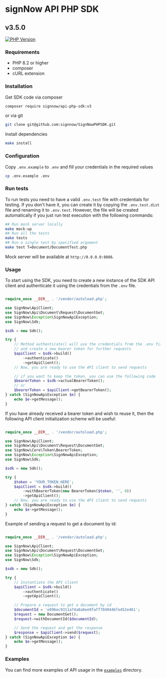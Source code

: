 # signNow API PHP SDK
## v3.5.0

[![PHP Version](https://img.shields.io/badge/supported->=8.2-blue?logo=php)](https://php.net/)

### Requirements
- PHP 8.2 or higher
- composer
- cURL extension

### Installation
Get SDK code via composer
```bash
composer require signnow/api-php-sdk:v3
```
or via git
```bash
git clone git@github.com:signnow/SignNowPHPSDK.git
```
Install dependencies
```bash
make install
```

### Configuration
Copy `.env.example` to `.env` and fill your credentials in the required values
```bash
cp .env.example .env
```

### Run tests
To run tests you need to have a valid `.env.test` file with credentials for testing.
If you don't have it, you can create it by copying the `.env.test.dist` file and renaming it to `.env.test`.
However, the file will be created automatically if you just run test execution with the following commands:
```bash
## Run mock server locally
make mock-up
## Run all the tests
make tests
## Run a single test by specified argument
make test T=Document/DocumentTest.php
```
Mock server will be available at `http://0.0.0.0:8086`.

### Usage
To start using the SDK, you need to create a new instance of the SDK API client and authenticate it using the credentials from the `.env` file.
```php

require_once __DIR__ . '/vendor/autoload.php';

use SignNow\ApiClient;
use SignNow\Api\Document\Request\DocumentGet;
use SignNow\Exception\SignNowApiException;
use SignNow\Sdk;

$sdk = new Sdk();

try {
    // Method authenticate() will use the credentials from the .env file
    // and create a new bearer token for further requests
    $apiClient = $sdk->build()
        ->authenticate()
        ->getApiClient();
    // Now, you are ready to use the API client to send requests

    // if you want to keep the token, you can use the following code
    $bearerToken = $sdk->actualBearerToken();
    // or
    $bearerToken = $apiClient->getBearerToken();
} catch (SignNowApiException $e) {
    echo $e->getMessage();
}
```
If you have already received a bearer token and wish to reuse it, then the following API client initialization scheme will be useful:
```php

require_once __DIR__ . '/vendor/autoload.php';

use SignNow\ApiClient;
use SignNow\Api\Document\Request\DocumentGet;
use SignNow\Core\Token\BearerToken;
use SignNow\Exception\SignNowApiException;
use SignNow\Sdk;

$sdk = new Sdk();

try {
    $token = 'YOUR_TOKEN_HERE';
    $apiClient = $sdk->build()
        ->withBearerToken(new BearerToken($token, '', 0))
        ->getApiClient();
    // Now, you are ready to use the API client to send requests
} catch (SignNowApiException $e) {
    echo $e->getMessage();
}
```
Example of sending a request to get a document by id:
```php

require_once __DIR__ . '/vendor/autoload.php';

use SignNow\ApiClient;
use SignNow\Api\Document\Request\DocumentGet;
use SignNow\Exception\SignNowApiException;
use SignNow\Sdk;

$sdk = new Sdk();

try {
    // Instantiate the API client
    $apiClient = $sdk->build()
        ->authenticate()
        ->getApiClient();

    // Prepare a request to get a document by id
    $documentId = 'e896ec9311a74a8a8ee9faff7049446fe452e461';
    $request = new DocumentGet();
    $request->withDocumentId($documentId);

    // Send the request and get the response
    $response = $apiClient->send($request);
} catch (SignNowApiException $e) {
    echo $e->getMessage();
}
```

### Examples
You can find more examples of API usage in the [`examples`](./examples) directory.
